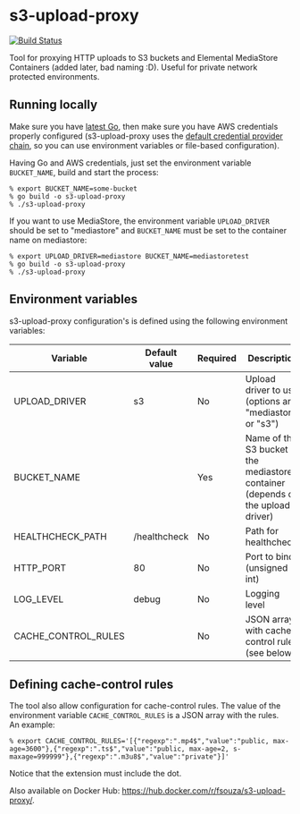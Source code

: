 # s3-upload-proxy

[![Build Status](https://github.com/fsouza/s3-upload-proxy/workflows/Build/badge.svg)](https://github.com/fsouza/s3-upload-proxy/actions?query=branch:main+workflow:Build)

Tool for proxying HTTP uploads to S3 buckets and Elemental MediaStore
Containers (added later, bad naming :D). Useful for private network protected environments.

## Running locally

Make sure you have [latest Go](https://golang.org/doc/install), then make sure
you have AWS credentials properly configured (s3-upload-proxy uses the [default
credential provider
chain](https://docs.aws.amazon.com/sdk-for-java/v1/developer-guide/credentials.html#credentials-default),
so you can use environment variables or file-based configuration).

Having Go and AWS credentials, just set the environment variable
`BUCKET_NAME`, build and start the process:

```
% export BUCKET_NAME=some-bucket
% go build -o s3-upload-proxy
% ./s3-upload-proxy
```

If you want to use MediaStore, the environment variable `UPLOAD_DRIVER`
should be set to "mediastore" and `BUCKET_NAME` must be set to the container
name on mediastore:

```
% export UPLOAD_DRIVER=mediastore BUCKET_NAME=mediastoretest
% go build -o s3-upload-proxy
% ./s3-upload-proxy
```

## Environment variables

s3-upload-proxy configuration's is defined using the following environment
variables:

| Variable            | Default value | Required | Description                                                                      |
| ------------------- | ------------- | -------- | -------------------------------------------------------------------------------- |
| UPLOAD_DRIVER       | s3            | No       | Upload driver to use (options are "mediastore" or "s3")                          |
| BUCKET_NAME         |               | Yes      | Name of the S3 bucket or the mediastore container (depends on the upload driver) |
| HEALTHCHECK_PATH    | /healthcheck  | No       | Path for healthcheck                                                             |
| HTTP_PORT           | 80            | No       | Port to bind (unsigned int)                                                      |
| LOG_LEVEL           | debug         | No       | Logging level                                                                    |
| CACHE_CONTROL_RULES |               | No       | JSON array with cache control rules (see below)                                  |

## Defining cache-control rules

The tool also allow configuration for cache-control rules. The value of the
environment variable `CACHE_CONTROL_RULES` is a JSON array with the rules. An
example:

```
% export CACHE_CONTROL_RULES='[{"regexp":".mp4$","value":"public, max-age=3600"},{"regexp":".ts$","value":"public, max-age=2, s-maxage=999999"},{"regexp":".m3u8$","value":"private"}]'
```

Notice that the extension must include the dot.

Also available on Docker Hub: https://hub.docker.com/r/fsouza/s3-upload-proxy/.
